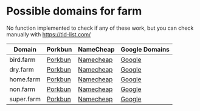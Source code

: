 # Possible domains for farm

No function implemented to check if any of these work, but you can check manually with https://tld-list.com/

| Domain | Porkbun | NameCheap | Google Domains |
|---|---|---|---|
| bird.farm | [Porkbun](https://porkbun.com/checkout/search?prb=e814663da1&tlds=&idnLanguage=&search=search&q=bird.farm) | [Namecheap](https://www.namecheap.com/domains/registration/results/?domain=bird.farm) | [Google](https://domains.google.com/registrar/search?searchTerm=bird.farm) |
| dry.farm | [Porkbun](https://porkbun.com/checkout/search?prb=e814663da1&tlds=&idnLanguage=&search=search&q=dry.farm) | [Namecheap](https://www.namecheap.com/domains/registration/results/?domain=dry.farm) | [Google](https://domains.google.com/registrar/search?searchTerm=dry.farm) |
| home.farm | [Porkbun](https://porkbun.com/checkout/search?prb=e814663da1&tlds=&idnLanguage=&search=search&q=home.farm) | [Namecheap](https://www.namecheap.com/domains/registration/results/?domain=home.farm) | [Google](https://domains.google.com/registrar/search?searchTerm=home.farm) |
| non.farm | [Porkbun](https://porkbun.com/checkout/search?prb=e814663da1&tlds=&idnLanguage=&search=search&q=non.farm) | [Namecheap](https://www.namecheap.com/domains/registration/results/?domain=non.farm) | [Google](https://domains.google.com/registrar/search?searchTerm=non.farm) |
| super.farm | [Porkbun](https://porkbun.com/checkout/search?prb=e814663da1&tlds=&idnLanguage=&search=search&q=super.farm) | [Namecheap](https://www.namecheap.com/domains/registration/results/?domain=super.farm) | [Google](https://domains.google.com/registrar/search?searchTerm=super.farm) |
